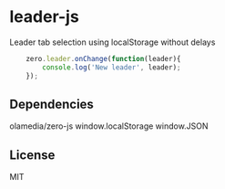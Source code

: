 # leader-js

Leader tab selection using localStorage without delays

```js
    zero.leader.onChange(function(leader){
        console.log('New leader', leader);
    });
```

## Dependencies

olamedia/zero-js
window.localStorage
window.JSON

## License
MIT
